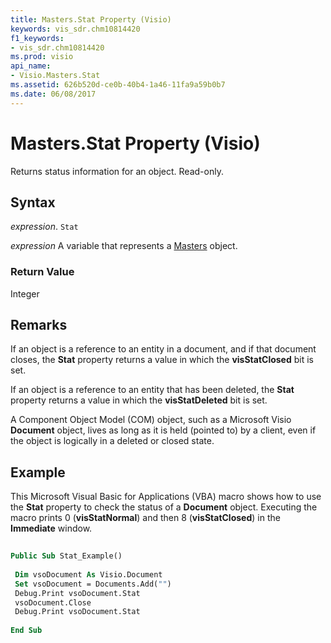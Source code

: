 ```yaml
---
title: Masters.Stat Property (Visio)
keywords: vis_sdr.chm10814420
f1_keywords:
- vis_sdr.chm10814420
ms.prod: visio
api_name:
- Visio.Masters.Stat
ms.assetid: 626b520d-ce0b-40b4-1a46-11fa9a59b0b7
ms.date: 06/08/2017
---
```



# Masters.Stat Property (Visio)

Returns status information for an object. Read-only.


## Syntax

 _expression_. `Stat`

 _expression_ A variable that represents a [Masters](./Visio.Masters.md) object.


### Return Value

Integer


## Remarks

If an object is a reference to an entity in a document, and if that document closes, the  **Stat** property returns a value in which the **visStatClosed** bit is set.

If an object is a reference to an entity that has been deleted, the  **Stat** property returns a value in which the **visStatDeleted** bit is set.

A Component Object Model (COM) object, such as a Microsoft Visio  **Document** object, lives as long as it is held (pointed to) by a client, even if the object is logically in a deleted or closed state.


## Example

This Microsoft Visual Basic for Applications (VBA) macro shows how to use the  **Stat** property to check the status of a **Document** object. Executing the macro prints 0 (**visStatNormal**) and then 8 (**visStatClosed**) in the **Immediate** window.


```vb
 
Public Sub Stat_Example() 
 
 Dim vsoDocument As Visio.Document 
 Set vsoDocument = Documents.Add("") 
 Debug.Print vsoDocument.Stat 
 vsoDocument.Close 
 Debug.Print vsoDocument.Stat 
 
End Sub
```


